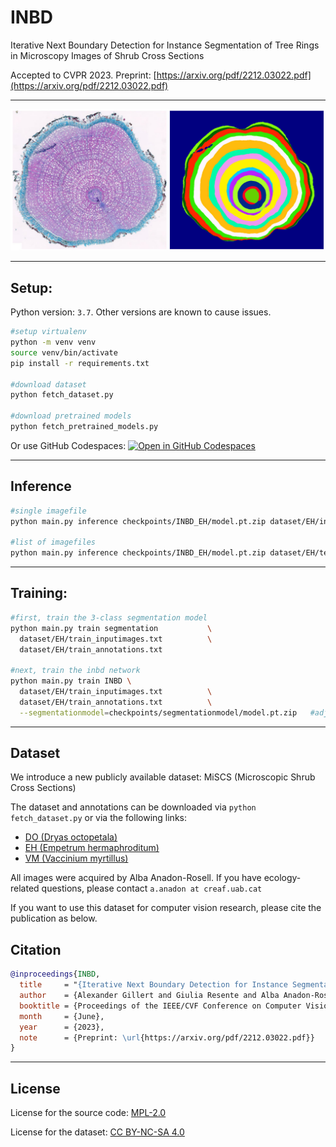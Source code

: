 # INBD
Iterative Next Boundary Detection for  Instance Segmentation of Tree Rings in Microscopy Images of Shrub Cross Sections

Accepted to CVPR 2023. Preprint: [https://arxiv.org/pdf/2212.03022.pdf](https://arxiv.org/pdf/2212.03022.pdf)

***

<img src="assets/example0.jpg" alt="Example input image and detected tree rings"/>

***

## Setup:

Python version: `3.7`. Other versions are known to cause issues.

```bash
#setup virtualenv
python -m venv venv
source venv/bin/activate
pip install -r requirements.txt

#download dataset
python fetch_dataset.py

#download pretrained models
python fetch_pretrained_models.py
```

Or use GitHub Codespaces: [![Open in GitHub Codespaces](https://github.com/codespaces/badge.svg)](https://github.com/codespaces/new?hide_repo_select=true&ref=dev&repo=574937325&machine=standardLinux32gb&location=WestEurope)

***



## Inference

```bash
#single imagefile
python main.py inference checkpoints/INBD_EH/model.pt.zip dataset/EH/inputimages/EH_0033.jpg

#list of imagefiles
python main.py inference checkpoints/INBD_EH/model.pt.zip dataset/EH/test_inputimages.txt
```

***


## Training:


```bash
#first, train the 3-class segmentation model
python main.py train segmentation           \
  dataset/EH/train_inputimages.txt          \
  dataset/EH/train_annotations.txt

#next, train the inbd network
python main.py train INBD \
  dataset/EH/train_inputimages.txt          \
  dataset/EH/train_annotations.txt          \
  --segmentationmodel=checkpoints/segmentationmodel/model.pt.zip   #adjust path
```



***

## Dataset

We introduce a new publicly available dataset: MiSCS (Microscopic Shrub Cross Sections)

The dataset and annotations can be downloaded via `python fetch_dataset.py` or via the following links:
- [DO (Dryas octopetala)](https://github.com/alexander-g/INBD/releases/download/dataset_v1/DO_v1.zip)
- [EH (Empetrum hermaphroditum)](https://github.com/alexander-g/INBD/releases/download/dataset_v1/EH_v1.zip)
- [VM (Vaccinium myrtillus)](https://github.com/alexander-g/INBD/releases/download/dataset_v1/VM_v1.zip)

All images were acquired by Alba Anadon-Rosell.
If you have ecology-related questions, please contact `a.anadon at creaf.uab.cat`

If you want to use this dataset for computer vision research, please cite the publication as below.


## Citation

```bibtex
@inproceedings{INBD,
  title     = "{Iterative Next Boundary Detection for Instance Segmentation of Tree Rings in Microscopy Images of Shrub Cross Sections}",
  author    = {Alexander Gillert and Giulia Resente and Alba Anadon‐Rosell and Martin Wilmking and Uwe von Lukas},
  booktitle = {Proceedings of the IEEE/CVF Conference on Computer Vision and Pattern Recognition (CVPR)},
  month     = {June},
  year      = {2023},
  note      = {Preprint: \url{https://arxiv.org/pdf/2212.03022.pdf}}
}
```

***

## License

License for the source code: [MPL-2.0](https://github.com/alexander-g/INBD/blob/master/LICENSE)

License for the dataset: [CC BY-NC-SA 4.0](https://creativecommons.org/licenses/by-nc-sa/4.0/)



